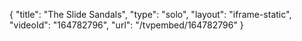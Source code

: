 {
    "title": "The Slide Sandals",
    "type": "solo",
    "layout": "iframe-static",
    "videoId": "164782796",
    "url": "\/tvpembed\/164782796"
}